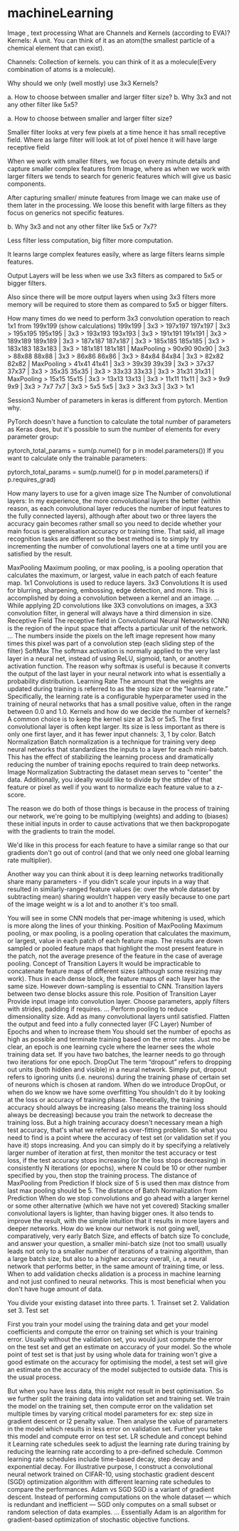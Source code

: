 # machineLearning
Image , text processing
What are Channels and Kernels (according to EVA)?
Kernels: A unit. You can think of it as an atom(the smallest particle of a chemical element that can exist).

Channels: Collection of kernels. you can think of it as a molecule(Every combination of atoms is a molecule).


Why should we only (well mostly) use 3x3 Kernels?

a. How to choose between smaller and larger filter size?
b. Why 3x3 and not any other filter like 5x5?

a. How to choose between smaller and larger filter size?

Smaller filter looks at very few pixels at a time hence it has small receptive field. Where as large filter will look at lot of pixel hence it will have large receptive field

When we work with smaller filters, we focus on every minute details and capture smaller complex features from Image, where as when we work with larger filters we tends to search for generic features which will give us basic components.

After capturing smaller/ minute features from Image we can make use of them later in the processing. We loose this benefit with large filters as they focus on generics not specific features.

b. Why 3x3 and not any other filter like 5x5 or 7x7?

Less filter less computation, big filter more computation.

It learns large complex features easily, where as large filters learns simple features.

Output Layers will be less when we use 3x3 filters as compared to 5x5 or bigger filters.

Also since there will be more output layers when using 3x3 filters more memory will be required to store them as compared to 5x5 or bigger filters.

How many times do we need to perform 3x3 convolution operation to reach 1x1 from 199x199 (show calculations)
 199x199 | 3x3 > 197x197
 197x197 | 3x3 > 195x195
 195x195 | 3x3 > 193x193
193x193 | 3x3 > 191x191
191x191 | 3x3 > 189x189
189x189 | 3x3 > 187x187
187x187 | 3x3 > 185x185
185x185 | 3x3 > 183x183
183x183 | 3x3 > 181x181
181x181 | MaxPooling  > 90x90
90x90 | 3x3 > 88x88
88x88 | 3x3 > 86x86
86x86 | 3x3 > 84x84
84x84 | 3x3 > 82x82
82x82 | MaxPooling > 41x41
41x41 | 3x3 > 39x39
39x39 | 3x3 > 37x37
37x37 | 3x3 > 35x35
35x35 | 3x3 > 33x33
33x33 | 3x3 > 31x31
31x31 | MaxPooling > 15x15
15x15 | 3x3 > 13x13
13x13 | 3x3 > 11x11
11x11 | 3x3 > 9x9
9x9  | 3x3 > 7x7
7x7  | 3x3 > 5x5
5x5  | 3x3 > 3x3
3x3  | 3x3 > 1x1


Session3
Number of parameters in keras is different from pytorch. Mention why.


PyTorch doesn't have a function to calculate the total number of parameters as Keras does, but it's possible to sum the number of elements for every parameter group:

pytorch_total_params = sum(p.numel() for p in model.parameters())
If you want to calculate only the trainable parameters:

pytorch_total_params = sum(p.numel() for p in model.parameters() if p.requires_grad)

How many layers to use for a given image size 
The Number of convolutional layers: In my experience, the more convolutional layers the better (within reason, as each convolutional layer reduces the number of input features to the fully connected layers), although after about two or three layers the accuracy gain becomes rather small so you need to decide whether your main focus is generalisation accuracy or training time. That said, all image recognition tasks are different so the best method is to simply try incrementing the number of convolutional layers one at a time until you are satisfied by the result.


MaxPooling
Maximum pooling, or max pooling, is a pooling operation that calculates the maximum, or largest, value in each patch of each feature map.
1x1 Convolutions is used to reduce layers.
3x3 Convolutions 
It is used for blurring, sharpening, embossing, edge detection, and more. This is accomplished by doing a convolution between a kernel and an image. ... While applying 2D convolutions like 3X3 convolutions on images, a 3X3 convolution filter, in general will always have a third dimension in size.
Receptive Field 
The receptive field in Convolutional Neural Networks (CNN) is the region of the input space that affects a particular unit of the network. ... The numbers inside the pixels on the left image represent how many times this pixel was part of a convolution step (each sliding step of the filter)
SoftMax
The softmax activation is normally applied to the very last layer in a neural net, instead of using ReLU, sigmoid, tanh, or another activation function. The reason why softmax is useful is because it converts the output of the last layer in your neural network into what is essentially a probability distribution.
Learning Rate
The amount that the weights are updated during training is referred to as the step size or the “learning rate.” Specifically, the learning rate is a configurable hyperparameter used in the training of neural networks that has a small positive value, often in the range between 0.0 and 1.0.
Kernels and how do we decide the number of kernels?
A common choice is to keep the kernel size at 3x3 or 5x5. The first convolutional layer is often kept larger. Its size is less important as there is only one first layer, and it has fewer input channels: 3, 1 by color.
Batch Normalization
Batch normalization is a technique for training very deep neural networks that standardizes the inputs to a layer for each mini-batch. This has the effect of stabilizing the learning process and dramatically reducing the number of training epochs required to train deep networks.
Image Normalization
Subtracting the dataset mean serves to "center" the data. Additionally, you ideally would like to divide by the sttdev of that feature or pixel as well if you want to normalize each feature value to a z-score.

The reason we do both of those things is because in the process of training our network, we're going to be multiplying (weights) and adding to (biases) these initial inputs in order to cause activations that we then backpropogate with the gradients to train the model.

We'd like in this process for each feature to have a similar range so that our gradients don't go out of control (and that we only need one global learning rate multiplier).

Another way you can think about it is deep learning networks traditionally share many parameters - if you didn't scale your inputs in a way that resulted in similarly-ranged feature values (ie: over the whole dataset by subtracting mean) sharing wouldn't happen very easily because to one part of the image weight w is a lot and to another it's too small.

You will see in some CNN models that per-image whitening is used, which is more along the lines of your thinking.
Position of MaxPooling
Maximum pooling, or max pooling, is a pooling operation that calculates the maximum, or largest, value in each patch of each feature map. The results are down sampled or pooled feature maps that highlight the most present feature in the patch, not the average presence of the feature in the case of average pooling.
Concept of Transition Layers
It would be impracticable to concatenate feature maps of different sizes (although some resizing may work). Thus in each dense block, the feature maps of each layer has the same size. However down-sampling is essential to CNN. Transition layers between two dense blocks assure this role.
Position of Transition Layer
Provide input image into convolution layer.
Choose parameters, apply filters with strides, padding if requires. ...
Perform pooling to reduce dimensionality size.
Add as many convolutional layers until satisfied.
Flatten the output and feed into a fully connected layer (FC Layer)
Number of Epochs and when to increase them
You should set the number of epochs as high as possible and terminate training based on the error rates. Just mo be clear, an epoch is one learning cycle where the learner sees the whole training data set. If you have two batches, the learner needs to go through two iterations for one epoch.
DropOut
The term “dropout” refers to dropping out units (both hidden and visible) in a neural network. Simply put, dropout refers to ignoring units (i.e. neurons) during the training phase of certain set of neurons which is chosen at random.
When do we introduce DropOut, or when do we know we have some overfitting
You shouldn't do it by looking at the loss or accuracy of training phase. Theoretically, the training accuracy should always be increasing (also means the training loss should always be decreasing) because you train the network to decrease the training loss. But a high training accuracy doesn't necessary mean a high test accuracy, that's what we referred as over-fitting problem. So what you need to find is a point where the accuracy of test set (or validation set if you have it) stops increasing. And you can simply do it by specifying a relatively larger number of iteration at first, then monitor the test accuracy or test loss, if the test accuracy stops increasing (or the loss stops decreasing) in consistently N iterations (or epochs), where N could be 10 or other number specified by you, then stop the training process.
The distance of MaxPooling from Prediction
If block size of 5 is used then max distnce from last max pooling should be 5.
The distance of Batch Normalization from Prediction
When do we stop convolutions and go ahead with a larger kernel or some other alternative (which we have not yet covered)
Stacking smaller convolutional layers is lighter, than having bigger ones. It also tends to improve the result, with the simple intuition that it results in more layers and deeper networks.
How do we know our network is not going well, comparatively, very early
Batch Size, and effects of batch size
To conclude, and answer your question, a smaller mini-batch size (not too small) usually leads not only to a smaller number of iterations of a training algorithm, than a large batch size, but also to a higher accuracy overall, i.e, a neural network that performs better, in the same amount of training time, or less.
When to add validation checks
alidation is a process in machine learning and not just confined to neural networks. This is most beneficial when you don't have huge amount of data.

You divide your existing dataset into three parts. 1. Trainset set 2. Validation set 3. Test set

First you train your model using the training data and get your model coefficients and compute the error on training set which is your training error. Usually without the validation set, you would just compute the error on the test set and get an estimate on accuracy of your model. So the whole point of test set is that just by using whole data for training won't give a good estimate on the accuracy for optimising the model, a test set will give an estimate on the accuracy of the model subjected to outside data. This is the usual process.

But when you have less data, this might not result in best optimisation. So we further split the training data into validation set and training set. We train the model on the training set, then compute error on the validation set multiple times by varying critical model parameters for ex: step size in gradient descent or l2 penalty value. Then analyse the value of parameters in the model which results in less error on validation set. Further you take this model and compute error on test set.
LR schedule and concept behind it
Learning rate schedules seek to adjust the learning rate during training by reducing the learning rate according to a pre-defined schedule. Common learning rate schedules include time-based decay, step decay and exponential decay. For illustrative purpose, I construct a convolutional neural network trained on CIFAR-10, using stochastic gradient descent (SGD) optimization algorithm with different learning rate schedules to compare the performances.
Adam vs SGD
SGD is a variant of gradient descent. Instead of performing computations on the whole dataset — which is redundant and inefficient — SGD only computes on a small subset or random selection of data examples. ... Essentially Adam is an algorithm for gradient-based optimization of stochastic objective functions.
